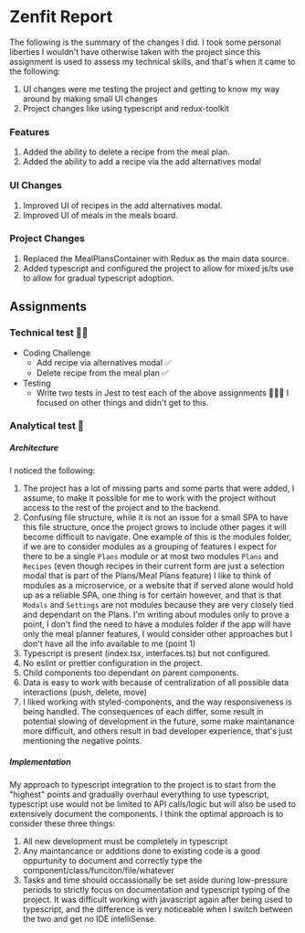# Zenfit Report
The following is the summary of the changes I did.
I took some personal liberties I wouldn't have otherwise taken with the project since this assignment is used to assess my technical skills, and that's when it came to the following:
1. UI changes were me testing the project and getting to know my way around by making small UI changes
2. Project changes like using typescript and redux-toolkit
### Features
1. Added the ability to delete a recipe from the meal plan.
2. Added the ability to add a recipe via the add alternatives modal
### UI Changes
1. Improved UI of recipes in the add alternatives modal.
2. Improved UI of meals in the meals board.
### Project Changes
1. Replaced the MealPlansContainer with Redux as the main data source.
2. Added typescript and configured the project to allow for mixed js/ts use to allow for gradual typescript adoption.

## Assignments
### Technical test 🧑‍💻
- Coding Challenge
	- Add recipe via alternatives modal ✅
	- Delete recipe from the meal plan ✅
- Testing
	- Write two tests in Jest to test each of the above assignments 🙅🏽‍♂️
	  I focused on other things and didn't get to this.
### Analytical test 📝
##### Architecture
I noticed the following:
1. The project has a lot of missing parts and some parts that were added, I assume, to make it possible for me to work with the project without access to the rest of the project and to the backend.
2. Confusing file structure, while it is not an issue for a small SPA to have this file structure, once the project grows to include other pages it will become difficult to navigate. One example of this is the modules folder, if we are to consider modules as a grouping of features I expect for there to be a single `Plans` module or at most two modules `Plans` and `Recipes` (even though recipes in their current form are just a selection modal that is part of the Plans/Meal Plans feature)
   I like to think of modules as a microservice, or a website that if served alone would hold up as a reliable SPA, one thing is for certain however, and that is that `Modals` and `Settings` are not modules because they are very closely tied and dependant on the Plans.
   I'm writing about modules only to prove a point, I don't find the need to have a modules folder if the app will have only the meal planner features, I would consider other approaches but I don't have all the info available to me (point 1)
3. Typescript is present (index.tsx, interfaces.ts) but not configured.
4. No eslint or prettier configuration in the project.
5. Child components too dependant on parent components.
6. Data is easy to work with because of centralization of all possible data interactions (push, delete, move)
7. I liked working with styled-components, and the way responsiveness is being handled.
The consequences of each differ, some result in potential slowing of development in the future, some make maintanance more difficult, and others result in bad developer experience, that's just mentioning the negative points.
##### Implementation
My approach to typescript integration to the project is to start from the "highest" points and gradually overhaul everything to use typescript, typescript use would not be limited to API calls/logic but will also be used to extensively document the components.
I think the optimal approach is to consider these three things:
1. All new development must be completely in typescript
2. Any maintancance or additions done to existing code is a good oppurtunity to document and correctly type the component/class/funciton/file/whatever
3. Tasks and time should occassionally be set aside during low-pressure periods to strictly focus on documentation and typescript typing of the project.
It was difficult working with javascript again after being used to typescript, and the difference is very noticeable when I switch between the two and get no IDE intelliSense.